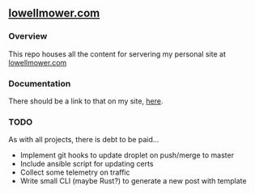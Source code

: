 ## [lowellmower.com](https://lowellmower.com)

### Overview
This repo houses all the content for servering my personal site at [lowellmower.com](https://lowellmower.com)

### Documentation
There should be a link to that on my site, [here](https://lowellmower.com/categories/documentation/).

### TODO
As with all projects, there is debt to be paid...

- Implement git hooks to update droplet on push/merge to master
- Include ansible script for updating certs
- Collect some telemetry on traffic
- Write small CLI (maybe Rust?) to generate a new post with template

